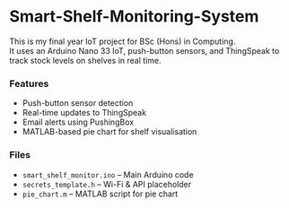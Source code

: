 # Smart-Shelf-Monitoring-System


This is my final year IoT project for BSc (Hons) in Computing.  
It uses an Arduino Nano 33 IoT, push-button sensors, and ThingSpeak to track stock levels on shelves in real time.

### Features
- Push-button sensor detection
- Real-time updates to ThingSpeak
- Email alerts using PushingBox
- MATLAB-based pie chart for shelf visualisation

### Files
- `smart_shelf_monitor.ino` – Main Arduino code
- `secrets_template.h` – Wi-Fi & API placeholder
- `pie_chart.m` – MATLAB script for pie chart
